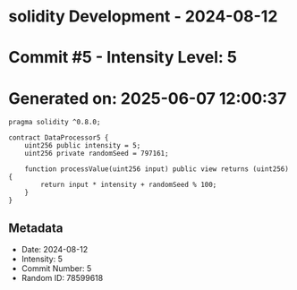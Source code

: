 ﻿# solidity Development - 2024-08-12
# Commit #5 - Intensity Level: 5
# Generated on: 2025-06-07 12:00:37
```solidity
pragma solidity ^0.8.0;

contract DataProcessor5 {
    uint256 public intensity = 5;
    uint256 private randomSeed = 797161;

    function processValue(uint256 input) public view returns (uint256) {
        return input * intensity + randomSeed % 100;
    }
}
```
## Metadata
- Date: 2024-08-12
- Intensity: 5
- Commit Number: 5
- Random ID: 78599618
